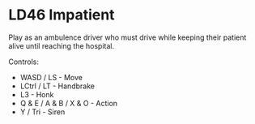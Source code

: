 # LD46 Impatient
Play as an ambulence driver who must drive while keeping their patient alive until reaching the hospital.​

Controls:
* WASD / LS - Move
* LCtrl / LT - Handbrake
* L3 - Honk
* Q & E / A & B / X & O - Action
* Y / Tri - Siren
